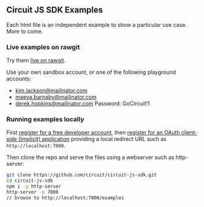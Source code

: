 ## Circuit JS SDK Examples

Each html file is an independent example to show a particular use case. More to come.

### Live examples on rawgit

Try them [live on rawgit](https://rawgit.com/circuit/circuit-js-sdk/master/examples/index.html).

Use your own sandbox account, or one of the following playground accounts:
* kim.jackson@mailinator.com
* maeva.barnaby@mailinator.com
* derek.hopkins@mailinator.com
Password: GoCircuit!1


### Running examples locally

First [register for a free developer account](https://www.circuit.com/web/developers/registration), then [register for an OAuth client-side (Implicit) application](https://circuit.github.io/oauth) providing a local redirect URL such as `http://localhost:7000`.

Then clone the repo and serve the files using a webserver such as http-server:
```bash
git clone https://github.com/circuit/circuit-js-sdk.git
cd circuit-js-sdk
npm i -g http-server
http-server -p 7000
// browse to http://localhost:7000/examples
```